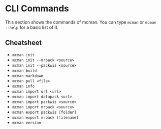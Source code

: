 # CLI Commands

This section shows the commands of mcman. You can type `mcman` or `mcman --help` for a basic list of it.

## Cheatsheet

- `mcman init`
- `mcman init --mrpack <source>`
- `mcman init --packwiz <source>`
- `mcman build`
- `mcman markdown`
- `mcman pull <file>`
- `mcman info`
- `mcman import url <url>`
- `mcman import datapack <url>`
- `mcman import packwiz <source>`
- `mcman import mrpack <source>`
- `mcman export packwiz [folder]`
- `mcman export mrpack [filename]`
- `mcman version`
